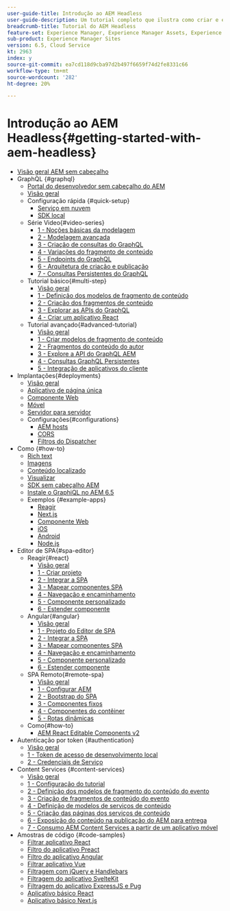 ```yaml
---
user-guide-title: Introdução ao AEM Headless
user-guide-description: Um tutorial completo que ilustra como criar e expor conteúdo usando o AEM Headless.
breadcrumb-title: Tutorial do AEM Headless
feature-set: Experience Manager, Experience Manager Assets, Experience Manager Sites
sub-product: Experience Manager Sites
version: 6.5, Cloud Service
kt: 2963
index: y
source-git-commit: ea7cd118d9cba97d2b497f6659f74d2fe8331c66
workflow-type: tm+mt
source-wordcount: '282'
ht-degree: 20%

---
```



# Introdução ao AEM Headless{#getting-started-with-aem-headless}

+ [Visão geral AEM sem cabeçalho](./overview.md)
+ GraphQL {#graphql}
   + [Portal do desenvolvedor sem cabeçalho do AEM](https://experienceleague.adobe.com/landing/experience-manager/headless/developer.html?lang=pt-BR)
   + [Visão geral](./graphql/overview.md)
   + Configuração rápida {#quick-setup}
      + [Serviço em nuvem](./graphql/quick-setup/cloud-service.md)
      + [SDK local](./graphql/quick-setup/local-sdk.md)
   + Série Video{#video-series}
      + [1 - Noções básicas da modelagem](./graphql/video-series/modeling-basics.md)
      + [2 - Modelagem avançada](./graphql/video-series/advanced-modeling.md)
      + [3 - Criação de consultas do GraphQL](./graphql/video-series/creating-graphql-queries.md)
      + [4 - Variações do fragmento de conteúdo](./graphql/video-series/content-fragment-variations.md)
      + [5 - Endpoints do GraphQL](./graphql/video-series/graphql-endpoints.md)
      + [6 - Arquitetura de criação e publicação](./graphql/video-series/author-publish-architecture.md)
      + [7 - Consultas Persistentes do GraphQL](./graphql/video-series/graphql-persisted-queries.md)
   + Tutorial básico{#multi-step}
      + [Visão geral](./graphql/multi-step/overview.md)
      + [1 - Definição dos modelos de fragmento de conteúdo](./graphql/multi-step/content-fragment-models.md)
      + [2 - Criação dos fragmentos de conteúdo](./graphql/multi-step/author-content-fragments.md)
      + [3 - Explorar as APIs do GraphQL](./graphql/multi-step/explore-graphql-api.md)
      + [4 - Criar um aplicativo React](./graphql/multi-step/graphql-and-react-app.md)
   + Tutorial avançado{#advanced-tutorial}
      + [Visão geral](/help/headless-tutorial/graphql/advanced-graphql/overview.md)
      + [1 - Criar modelos de fragmento de conteúdo](/help/headless-tutorial/graphql/advanced-graphql/create-content-fragment-models.md)
      + [2 - Fragmentos do conteúdo do autor](/help/headless-tutorial/graphql/advanced-graphql/author-content-fragments.md)
      + [3 - Explore a API do GraphQL AEM](/help/headless-tutorial/graphql/advanced-graphql/explore-graphql-api.md)
      + [4 - Consultas GraphQL Persistentes](/help/headless-tutorial/graphql/advanced-graphql/graphql-persisted-queries.md)
      + [5 - Integração de aplicativos do cliente](/help/headless-tutorial/graphql/advanced-graphql/client-application-integration.md)
+ Implantações{#deployments}
   + [Visão geral](./graphql/deployment/overview.md)
   + [Aplicativo de página única](./graphql/deployment/spa.md)
   + [Componente Web](./graphql/deployment/web-component.md)
   + [Móvel](./graphql/deployment/mobile.md)
   + [Servidor para servidor](./graphql/deployment/server-to-server.md)
   + Configurações{#configurations}
      + [AEM hosts](./graphql/deployment/configurations/aem-hosts.md)
      + [CORS](./graphql/deployment/configurations/cors.md)
      + [Filtros do Dispatcher](./graphql/deployment/configurations/dispatcher-filters.md)
+ Como {#how-to}
   + [Rich text](./graphql/how-to/rich-text.md)
   + [Imagens](./graphql/how-to/images.md)
   + [Conteúdo localizado](./graphql/how-to/localized-content.md)
   + [Visualizar](./graphql/how-to/preview.md)
   + [SDK sem cabeçalho AEM](./graphql/how-to/aem-headless-sdk.md)
   + [Instale o GraphiQL no AEM 6.5](./graphql/how-to/install-graphiql-aem-6-5.md)
   + Exemplos {#example-apps}
      + [Reagir](./graphql/example-apps/react-app.md)
      + [Next.js](./graphql/example-apps/next-js.md)
      + [Componente Web](./graphql/example-apps/web-component.md)
      + [iOS](./graphql/example-apps/ios-swiftui-app.md)
      + [Android](./graphql/example-apps/android-app.md)
      + [Node.js](./graphql/example-apps/server-to-server-app.md)
+ Editor de SPA{#spa-editor}
   + Reagir{#react}
      + [Visão geral](./spa-editor/react/overview.md)
      + [1 - Criar projeto](./spa-editor/react/create-project.md)
      + [2 - Integrar a SPA](./spa-editor/react/integrate-spa.md)
      + [3 - Mapear componentes SPA](./spa-editor/react/map-components.md)
      + [4 - Navegação e encaminhamento](./spa-editor/react/navigation-routing.md)
      + [5 - Componente personalizado](./spa-editor/react/custom-component.md)
      + [6 - Estender componente](./spa-editor/react/extend-component.md)
   + Angular{#angular}
      + [Visão geral](./spa-editor/angular/overview.md)
      + [1 - Projeto do Editor de SPA](./spa-editor/angular/create-project.md)
      + [2 - Integrar a SPA](./spa-editor/angular/integrate-spa.md)
      + [3 - Mapear componentes SPA](./spa-editor/angular/map-components.md)
      + [4 - Navegação e encaminhamento](./spa-editor/angular/navigation-routing.md)
      + [5 - Componente personalizado](./spa-editor/angular/custom-component.md)
      + [6 - Estender componente](./spa-editor/angular/extend-component.md)
   + SPA Remoto{#remote-spa}
      + [Visão geral](./spa-editor/remote-spa/overview.md)
      + [1 - Configurar AEM](./spa-editor/remote-spa/aem-configure.md)
      + [2 - Bootstrap do SPA](./spa-editor/remote-spa/spa-bootstrap.md)
      + [3 - Componentes fixos](./spa-editor/remote-spa/spa-fixed-component.md)
      + [4 - Componentes do contêiner](./spa-editor/remote-spa/spa-container-component.md)
      + [5 - Rotas dinâmicas](./spa-editor/remote-spa/spa-dynamic-routes.md)
   + Como{#how-to}
      + [AEM React Editable Components v2](./spa-editor/how-to/react-core-components-v2.md)
+ Autenticação por token {#authentication}
   + [Visão geral](./authentication/overview.md)
   + [1 - Token de acesso de desenvolvimento local](./authentication/local-development-access-token.md)
   + [2 - Credenciais de Serviço](./authentication/service-credentials.md)
+ Content Services {#content-services}
   + [Visão geral](./content-services/overview.md)
   + [1 - Configuração do tutorial](./content-services/chapter-1.md)
   + [2 - Definição dos modelos de fragmento do conteúdo do evento](./content-services/chapter-2.md)
   + [3 - Criação de fragmentos de conteúdo do evento](./content-services/chapter-3.md)
   + [4 - Definição de modelos de serviços de conteúdo](./content-services/chapter-4.md)
   + [5 - Criação das páginas dos serviços de conteúdo](./content-services/chapter-5.md)
   + [6 - Exposição do conteúdo na publicação do AEM para entrega](./content-services/chapter-6.md)
   + [7 - Consumo AEM Content Services a partir de um aplicativo móvel](./content-services/chapter-7.md)
+ Amostras de código {#code-samples}
   + [Filtrar aplicativo React](./graphql/code-samples/filtering-react-app.md)
   + [Filtro do aplicativo Preact](./graphql/code-samples/filtering-preact-app.md)
   + [Filtro do aplicativo Angular](./graphql/code-samples/filtering-angular-app.md)
   + [Filtrar aplicativo Vue](./graphql/code-samples/filtering-vue-app.md)
   + [Filtragem com jQuery e Handlebars](./graphql/code-samples/filtering-jquery-handlebars.md)
   + [Filtragem do aplicativo SvelteKit](./graphql/code-samples/filtering-sveltekit-app.md)
   + [Filtragem do aplicativo ExpressJS e Pug](./graphql/code-samples/filtering-express-pug-app.md)
   + [Aplicativo básico React](./graphql/code-samples/basic-react-app.md)
   + [Aplicativo básico Next.js](./graphql/code-samples/basic-nextjs-app.md)

